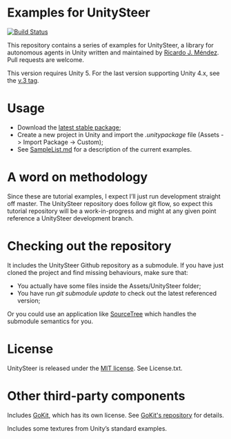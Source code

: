 # Examples for UnitySteer

[![Build Status](https://travis-ci.org/GandaG/UnitySteerExamples.svg?branch=master)](https://travis-ci.org/GandaG/UnitySteerExamples)

This repository contains a series of examples for UnitySteer, a library for autonomous agents in Unity written and maintained by
[Ricardo J. Méndez](https://github.com/ricardojmendez). Pull requests are welcome.

This version requires Unity 5.  For the last version supporting Unity 4.x, see the [v.3 tag](https://github.com/ricardojmendez/UnitySteerExamples/tree/v3.0).

# Usage

- Download the [latest stable package](https://github.com/GandaG/UnitySteerExamples/releases/latest);
- Create a new project in Unity and import the *.unitypackage* file (Assets -> Import Package -> Custom);
- See [SampleList.md](SampleList.md) for a description of the current examples.

# A word on methodology

Since these are tutorial examples, I expect I’ll just run development straight off master.  The UnitySteer repository does follow git flow, so expect this tutorial repository will be a work-in-progress and might at any given point reference a UnitySteer development branch.

# Checking out the repository

It includes the UnitySteer Github repository as a submodule.   If you have just cloned the project and find missing behaviours, make sure that:

* You actually have some files inside the Assets/UnitySteer folder;
* You have run _git submodule update_ to check out the latest referenced version;

Or you could use an application like [SourceTree](http://www.sourcetreeapp.com/) which handles the submodule semantics for you.

# License

UnitySteer is released under the
[MIT license](http://opensource.org/licenses/MIT). See License.txt.

# Other third-party components

Includes [GoKit](https://github.com/prime31/GoKit), which has its own license. See [GoKit's repository](https://github.com/prime31/GoKit) for details.

Includes some textures from Unity’s standard examples.